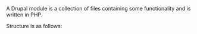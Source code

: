 A Drupal module is a collection of files containing some functionality and is written in PHP.



Structure is as follows:

